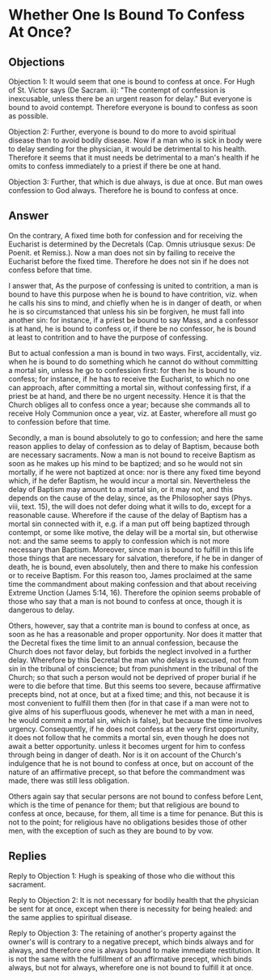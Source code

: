 # Whether One Is Bound To Confess At Once?

## Objections

Objection 1: It would seem that one is bound to confess at once. For Hugh of St. Victor says (De Sacram. ii): "The contempt of confession is inexcusable, unless there be an urgent reason for delay." But everyone is bound to avoid contempt. Therefore everyone is bound to confess as soon as possible.

Objection 2: Further, everyone is bound to do more to avoid spiritual disease than to avoid bodily disease. Now if a man who is sick in body were to delay sending for the physician, it would be detrimental to his health. Therefore it seems that it must needs be detrimental to a man's health if he omits to confess immediately to a priest if there be one at hand.

Objection 3: Further, that which is due always, is due at once. But man owes confession to God always. Therefore he is bound to confess at once.

## Answer

On the contrary, A fixed time both for confession and for receiving the Eucharist is determined by the Decretals (Cap. Omnis utriusque sexus: De Poenit. et Remiss.). Now a man does not sin by failing to receive the Eucharist before the fixed time. Therefore he does not sin if he does not confess before that time.

I answer that, As the purpose of confessing is united to contrition, a man is bound to have this purpose when he is bound to have contrition, viz. when he calls his sins to mind, and chiefly when he is in danger of death, or when he is so circumstanced that unless his sin be forgiven, he must fall into another sin: for instance, if a priest be bound to say Mass, and a confessor is at hand, he is bound to confess or, if there be no confessor, he is bound at least to contrition and to have the purpose of confessing.

But to actual confession a man is bound in two ways. First, accidentally, viz. when he is bound to do something which he cannot do without committing a mortal sin, unless he go to confession first: for then he is bound to confess; for instance, if he has to receive the Eucharist, to which no one can approach, after committing a mortal sin, without confessing first, if a priest be at hand, and there be no urgent necessity. Hence it is that the Church obliges all to confess once a year; because she commands all to receive Holy Communion once a year, viz. at Easter, wherefore all must go to confession before that time.

Secondly, a man is bound absolutely to go to confession; and here the same reason applies to delay of confession as to delay of Baptism, because both are necessary sacraments. Now a man is not bound to receive Baptism as soon as he makes up his mind to be baptized; and so he would not sin mortally, if he were not baptized at once: nor is there any fixed time beyond which, if he defer Baptism, he would incur a mortal sin. Nevertheless the delay of Baptism may amount to a mortal sin, or it may not, and this depends on the cause of the delay, since, as the Philosopher says (Phys. viii, text. 15), the will does not defer doing what it wills to do, except for a reasonable cause. Wherefore if the cause of the delay of Baptism has a mortal sin connected with it, e.g. if a man put off being baptized through contempt, or some like motive, the delay will be a mortal sin, but otherwise not: and the same seems to apply to confession which is not more necessary than Baptism. Moreover, since man is bound to fulfill in this life those things that are necessary for salvation, therefore, if he be in danger of death, he is bound, even absolutely, then and there to make his confession or to receive Baptism. For this reason too, James proclaimed at the same time the commandment about making confession and that about receiving Extreme Unction (James 5:14, 16). Therefore the opinion seems probable of those who say that a man is not bound to confess at once, though it is dangerous to delay.

Others, however, say that a contrite man is bound to confess at once, as soon as he has a reasonable and proper opportunity. Nor does it matter that the Decretal fixes the time limit to an annual confession, because the Church does not favor delay, but forbids the neglect involved in a further delay. Wherefore by this Decretal the man who delays is excused, not from sin in the tribunal of conscience; but from punishment in the tribunal of the Church; so that such a person would not be deprived of proper burial if he were to die before that time. But this seems too severe, because affirmative precepts bind, not at once, but at a fixed time; and this, not because it is most convenient to fulfill them then (for in that case if a man were not to give alms of his superfluous goods, whenever he met with a man in need, he would commit a mortal sin, which is false), but because the time involves urgency. Consequently, if he does not confess at the very first opportunity, it does not follow that he commits a mortal sin, even though he does not await a better opportunity. unless it becomes urgent for him to confess through being in danger of death. Nor is it on account of the Church's indulgence that he is not bound to confess at once, but on account of the nature of an affirmative precept, so that before the commandment was made, there was still less obligation.

Others again say that secular persons are not bound to confess before Lent, which is the time of penance for them; but that religious are bound to confess at once, because, for them, all time is a time for penance. But this is not to the point; for religious have no obligations besides those of other men, with the exception of such as they are bound to by vow.

## Replies

Reply to Objection 1: Hugh is speaking of those who die without this sacrament.

Reply to Objection 2: It is not necessary for bodily health that the physician be sent for at once, except when there is necessity for being healed: and the same applies to spiritual disease.

Reply to Objection 3: The retaining of another's property against the owner's will is contrary to a negative precept, which binds always and for always, and therefore one is always bound to make immediate restitution. It is not the same with the fulfillment of an affirmative precept, which binds always, but not for always, wherefore one is not bound to fulfill it at once.